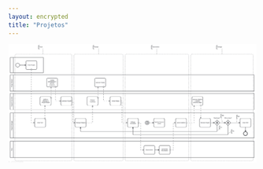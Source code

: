 ```yaml
---
layout: encrypted
title: "Projetos"
---
```


<a href="projetos.pdf" target="_blank"><img width="1024" src="images/projetos.png"></a>